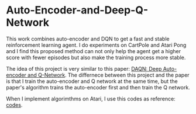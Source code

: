 # Auto-Encoder-and-Deep-Q-Network

This work combines auto-encoder and DQN to get a fast and stable reinforcement learning agent. I do experiments on CartPole and Atari Pong and I find this proposed method can not only help the agent get a higher score with fewer episodes but also make the training process more stable.

The idea of this project is very similar to this paper: [DAQN: Deep Auto-encoder and Q-Network](https://arxiv.org/abs/1806.00630). The differnece between this project and the paper is that I train the auto-encoder and Q network at the same time, but the paper's algorithm trains the auto-encoder first and then train the Q network.

When I implement algorimthms on Atari, I use this codes as reference: [codes](https://github.com/AmazingAng/deep-RL-elements).

